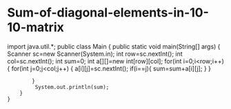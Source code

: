 # Sum-of-diagonal-elements-in-10-10-matrix



import java.util.*;
public class Main
{
	public static void main(String[] args) {
	    Scanner sc=new Scanner(System.in);
	    int row=sc.nextInt();
	    int col=sc.nextInt();
	    int sum=0;
	    int a[][]=new int[row][col];
	    for(int i=0;i<row;i++)
	    {
	        for(int j=0;j<col;j++)
	        {
	        a[i][j]=sc.nextInt();
	        if(i==j){
	            sum=sum+a[i][j];
	        }
	        }
	            
	        }
	         System.out.println(sum);
	    }
	}
